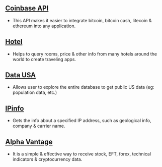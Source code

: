 ## <a href="https://developers.coinbase.com"> Coinbase API </a>
* This API makes it easier to integrate bitcoin, bitcoin cash, litecoin & ethereum into any application.

## <a href="https://rapidapi.com/apidojo/api/hotels4"> Hotel </a>
* Helps to query rooms, price & other info from many hotels around the world to create traveling apps.

## <a href="https://datausa.io/about/api"> Data USA </a>
* Allows user to explore the entire database to get public US data (eg: population data, etc.)

## <a href="https://ipinfo.io/developers"> IPinfo </a>
* Gets the info about a specified IP address, such as geological info, company & carrier name.

## <a href="https://rapidapi.com/alphavantage/api/alpha-vantage">Alpha Vantage </a>
* It is a simple & effective way to receive stock, EFT, forex, technical indicators & cryptocurrency data.
